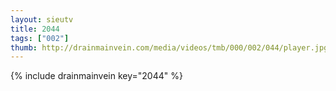 ```yaml
--- 
layout: sieutv
title: 2044
tags: ["002"]
thumb: http://drainmainvein.com/media/videos/tmb/000/002/044/player.jpg
---
```

{% include drainmainvein key="2044" %} 
